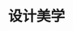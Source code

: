 ---
pageName: examination
title: 设计美学
period: 2017年04月
courseID: "04026"
description: 本试卷分为两部分，满分100分，考试时间150分钟。<br />第一部分为选择题，1页至3页，共3页。应考者必须按试题顺序在“答题卡”上按要求填涂，答在试卷上无效。<br />第二部分为非选择题，4页至4页，共1页。应考者必须按试题顺序在“答题卡”上作答，答在试卷上无效。
sections:
  - title: 选择题（共 20 分）
    topics: 
      - title: 单项选择题 (本大题共 20 小题，每小题 1 分，共 20 分)<br />在每小题列出的四个备选项中只有一个是符合题目要求的，请将其选出并将“答题卡” 的相应代码涂黑。错涂、多涂或未涂均无分。
        quetions: 
          - title: 被赞誉为“自然大臣”的培根在 1620 年出版了
            type: radio
            options:
              - answer: 《新工具》
                isTrue: true
              - answer: 《新图书》
                isTrue: false
              - answer: 《工具》
                isTrue: false
              - answer: 《应用知识》
                isTrue: false
          - title: 莫奈印象主义的经典之作是
            type: radio
            options:
              - answer: 《向日葵》
                isTrue: false
              - answer: 《蒙拉丽莎》
                isTrue: false
              - answer: 《阿尔让特依大桥》
                isTrue: true
              - answer: 《大地》 
                isTrue: false
          - title: 荷兰“风格派”的核心人物是
            type: radio
            options:
              - answer: 柏拉图
                isTrue: false
              - answer: 蒙德里安
                isTrue: true
              - answer: 亚里士多德
                isTrue: false
              - answer: 毕达哥拉斯
                isTrue: false
          - title: 第一个经历过工业革命的国家是
            type: radio
            options:
              - answer: 法国
                isTrue: false
              - answer: 英国
                isTrue: true
              - answer: 美国
                isTrue: false
              - answer: 意大利
                isTrue: false
          - title: 1851 年伦敦万国博览会采用的“水晶宫”设计方案的设计者是
            type: radio
            options:
              - answer: 布洛
                isTrue: false
              - answer: 哈奇生
                isTrue: false
              - answer: 贺拉斯
                isTrue: false
              - answer: 约瑟夫·帕克斯顿
                isTrue: true
          - title: 德国“电动汽车之父”是
            type: radio
            options:
              - answer: 艾尔·利兹斯基
                isTrue: false
              - answer: 弗兰克·皮克
                isTrue: false
              - answer: 拉斯金
                isTrue: false
              - answer: 斐迪南·保时捷
                isTrue: true
          - title: 《红蓝椅子》的设计者是
            type: radio
            options:
              - answer: 布隆博格
                isTrue: false
              - answer: 汉斯立克
                isTrue: false
              - answer: 里特维德
                isTrue: true
              - answer: 克罗齐
                isTrue: false
          - title: 1920 年英国成立了由政府拨款支持的机构“英国工业艺术院”简称
            type: radio
            options:
              - answer: BBIA
                isTrue: false
              - answer: CBIIA
                isTrue: false
              - answer: ABIIA
                isTrue: false
              - answer: BIIA
                isTrue: true
          - title: 1926 年包豪斯的校名里增加了一个副标题即
            type: radio
            options:
              - answer: 设计学院
                isTrue: true
              - answer: 艺术学院
                isTrue: false
              - answer: 设计院
                isTrue: false
              - answer: 美术学院
                isTrue: false
          - title: 于 1930 年 8 月 成为包豪斯第三任校长的是
            type: radio
            options:
              - answer: 米斯·凡·德·罗
                isTrue: true
              - answer: 格罗皮乌斯
                isTrue: false
              - answer: 赖特
                isTrue: false
              - answer: 柏拉图
                isTrue: false
          - title: 卡尔、马姆斯登被公认为
            type: radio
            options:
              - answer: 瑞典古典家具之父
                isTrue: false
              - answer: 英国现代家具之父
                isTrue: false
              - answer: 瑞典现代家具之父
                isTrue: true
              - answer: 美国现代家具之父
                isTrue: false
          - title: 最早提出后现代主义概念的是美国建筑家罗伯特·文丘里，并提出
            type: radio
            options:
              - answer: “少则厌烦”的观念
                isTrue: true
              - answer: “少则多”的观念
                isTrue: false
              - answer: “多则厌烦”的观念
                isTrue: false
              - answer: “多则少”的观念
                isTrue: false
          - title: 人性化设计主要体现在关怀消费者的
            type: radio
            options:
              - answer: 生理层次和心理层次
                isTrue: true
              - answer: 生理层次和道德层次
                isTrue: false
              - answer: 道德层次和心理层次
                isTrue: false
              - answer: 感觉层次和心理层次
                isTrue: false
          - title: 解构注意的始作俑者是法国当代哲学家
            type: radio
            options:
              - answer: 雅克·蒙安斯
                isTrue: false
              - answer: 狄德罗
                isTrue: false
              - answer: 鲍姆加登
                isTrue: false
              - answer: 雅克·德里达
                isTrue: true
          - title: 被报界惊呼为世界上最有意义、最美丽的博物馆是
            type: radio
            options:
              - answer: 向日葵博物馆
                isTrue: false
              - answer: 英国国家博物馆
                isTrue: false
              - answer: 古根海姆博物馆
                isTrue: true
              - answer: 大地艺术博物馆
                isTrue: false
          - title: 中国实学最根本的思想方法是
            type: radio
            options:
              - answer: 实事求是没有变
                isTrue: true
              - answer: 物质需求没有变
                isTrue: false
              - answer: 精神需求没有变
                isTrue: false
              - answer: 天人合一没有变
                isTrue: false
          - title: 拉姆斯与古戈洛特共同设计了一种收音机和唱机的组合装置戏称为
            type: radio
            options:
              - answer: 白雪公主的小屋
                isTrue: false
              - answer: 小公主的棺材
                isTrue: false
              - answer: 白雪公主的棺材
                isTrue: true
              - answer: 盒子式的棺材
                isTrue: false
          - title: 欧洲设计体系的特征是
            type: radio
            options:
              - answer: 形式主义
                isTrue: false
              - answer: 精神主义
                isTrue: false
              - answer: 样式主义
                isTrue: false
              - answer: 功能主义
                isTrue: true
          - title: 埃托·索托萨斯设计了著名的
            type: radio
            options:
              - answer: 照相机
                isTrue: false
              - answer: 收音机
                isTrue: false
              - answer: 红色打字机
                isTrue: true
              - answer: 黑色打字机
                isTrue: false
          - title: 青蛙设计公司的创始人是
            type: radio
            options:
              - answer: 艾斯格林
                isTrue: true
              - answer: 艾斯土格
                isTrue: false
              - answer: 叔本华
                isTrue: false
              - answer: 亚里士多德
                isTrue: false
  - title: 非选择题（共 80 分）
    topics: 
      - title: 名词解释题（本大题共 5 小题，每小题 4 分，共 20 分）
        quetions: 
          - title: 包豪斯
            type: textarea
            answer: 德语是房屋的意思。现代设计的摇篮。1919 年 4 月“包豪斯”在德国成立，它总结承办了自拉斯金、莫里斯到德国产业同盟以来的优秀设计思想，主张实现审美与使用、功能的新统一。
          - title: 蒙德里安
            type: textarea
            answer: 风格派的核心人物，他称自己的风格为“新造型主义”，他认为垂直线和平行线组成的几何形体是艺术形式最基本的要素，没有体积感的原色是最纯粹的色彩，并创作了《红、黄、蓝》系列油画。
          - title: 波普设计风格
            type: textarea
            answer: 20 世纪 60 年代最具时代特征的设计风格。它主张艺术反映生活就应当把那些最常见、最流行、最为人熟知的物品搬进画面中来，并用最通俗、最平淡、最为人熟知的方式加以表现。
          - title: 外来式建筑
            type: textarea
            answer: 即外国列强在中国各租界按照他们的审美观念建造的不同于中国传统式的建筑。这类建筑模仿欧洲文艺复兴风格和具有折中主义风格的西方建筑形式。
          - title: 整体性设计
            type: textarea
            answer: 就是设计并不仅只是对某一件产品进行设计，而是包括生产企业的品牌形象的树立和推广设计、系列产品设计、包装设计、营销策划设计以及相关环境设计等内容。
      - title: 简答题（本大题共 4 小题，每小题 5 分，共 20 分）
        quetions: 
          - title: 简述设计美学的特征。
            type: textarea
            answer: （1）功能性。设计本质上就是设计人类特定的生活方式。（1 分）<br />（2）艺术性。设计活动是一种基于物质功能基础上的艺术创作活动。（1 分）<br />（3）技术性。设计是技术与艺术的结合，现代设计诞生以来，设计师一直努力在设计的艺术与技术之间找一种最佳的平衡。（2 分）<br />（4）商业性。市场经济的商品化原则正在把设计演变成为一种商业性的活动。（1 分）
          - title: 简述包豪斯设计学院的影响。
            type: textarea
            answer: （1）包豪斯奠定了现代设计教育的机构体系模式。（1 分）<br />（2）奠定了现代主义工业产品设计的基本面貌，确定了现代主义设计的基本特征。（2 分）<br />（3）包豪斯使现代主义思想传遍世界并使之修成正果。（1 分）<br />（4）极大丰富了 20 世纪的设计语汇，活跃和繁荣了 20 世纪的设计局面。（1 分）
          - title: 绿色设计通常采用哪些战略来得以实现？
            type: textarea
            answer: （1）设计中使用对环境友好的材料。<br />（2）在产品开发中，在不影响功能实现的基础上，力求使用最少的材料。(1、2 点 2 分)<br />（3）通过更先进技术的支持来实现绿色设计。<br />（4）用富有创意的设计来简化或减少包装。<br />（5）减少产品在使用过程中的能耗和对资源的占用。<br />（6）通过好的设计延伸产品的技术生命周期和美学生命周期。（4、5、6 点 2 分）<br />（7）在设计初始就必须考虑产品的回收处理和再利用。（1 分）
          - title: 青蛙公司建设性的后现代设计观体现在哪些方面？
            type: textarea
            answer: （1）青蛙设计公司的“形式追随激情”设计哲学，直接挑战其前辈所倡导的“形式服从功能”的现代设计原则。（2 分）<br />（2）青蛙的设计原则是跨越技术与美学的界限，以文化、激情和实用性来定义产品。（1 分）<br />（3）青蛙的设计也不在像以往那样常常一设计和创造一种新生活方式来强加于消费者，它更多关注于延续或提升消费者对某种生活方式原有的舒适、美好的感觉。（2 分）
      - title: 案例分析题（本大题共 2 小题，每小题 8 分，共 16 分）
        quetions: 
          - title: 试分析“水晶宫”的设计特性。
            type: textarea
            answer: 由约瑟夫·帕克斯顿设计，（2 分）“水晶宫”这一建筑激发了人们的想象力，它采用金属和玻璃的材质，使用工业化的构造方法，这种方法也一直影响到今天，（3 分）所以说“水晶宫”在人类的建筑史上开创了一个新时代，它采取装配温室的方法，用玻璃和钢铁建成庞大的外壳。（3 分）
          - title: 试分析国家体育场“鸟巢”设计。
            type: textarea
            answer: 由 2001 年普利茨克奖获得者赫尔佐格·德梅隆与中国建筑师李兴刚等合作完成的巨型体育场设计，（3 分）形态如同孕育生命的“巢”，它更像一个摇篮，寄托着人类对未来的希望。（2 分）设计者们对国家体育场没有做任何多余的处理，只是坦率地把结构暴露在外，因而自然形成了建筑的外观，它代表了一种新建筑语言，灰色钢网、红色看台展现的是东方的含蓄美。（3 分）
      - title: 论述题（本大题共 2 小题，每小题 12 分，共 24 分）
        quetions: 
          - title: 试述英国工艺美术运动的意义与局限性及主要特征分别是什么？
            type: textarea
            answer: 意义：1888 年英国一批艺术家与技师组成了“英国工艺美术展览协会”，定期举办国际性展览会，并出版了《艺术工作室》杂志。拉斯金、莫里斯的工艺美术思想广泛传播并影响欧美各国。而其影响最大的领域是家具和室内装饰。（2 分）<br />局限性：由于工业革命初期人们对工业化的意识认识不足，加上当时英国盛行浪漫主义的文化思潮，英国工艺美术的代表人物始终站在工业生产的对立面，进入 20 世纪，英国工艺美术转向形式主义的美术装潢，追求表面效果，结果使英国的设计革命未能顺利发展，反而落后于其他哦工业革命稍迟的国家。（2 分）<br />主要特征：<br />（1）强调手工艺，明确反对机械化生产；<br />（2）在装饰上反对矫揉造作的维多利亚风格和其他各种古典、传统复兴风格；（1、2 点 3 分）<br />（3）提倡哥特风格和其它中世纪风格，讲究简单、朴实无华、良好的功能；<br />（4）主张设计的诚实、诚恳，反对设计上华而不实的趋向；<br />（5）在装饰上还推崇自然主义，东方装饰和东方艺术特点。（3、4、5 点 3 分）
          - title: 试述当代设计的美学观。
            type: textarea
            answer: （1）维护人类精神生态平衡的设计美学观，设计必须把重建人类精神生态平衡作为基本原则，在设计中继承和发扬优秀的传统文化，向消费者传达正确的价值观和健康的人生观。（2 分）<br />（2）绿色为最低要求设计美学观，绿色设计的目标是把产品设计成为整个自然生态链中不可分割的一环，整合到整个生态环境的物质和能力的合理循环中，希望通过绿色设计建立并保持一个健康和谐的地球生态环境，保障人类社会健康、可持续地向前发张。（3 分）<br />（3）有机系统设计美学观，整个世界，任何事物，或大或小，或物质或精神，无不以系统的方式存在，是一个有机的统一体。（2 分）<br />（4）模糊性设计美学观，进入非物质社会以后，传统思维中静态的两极对立正在消失，对立双方的诸因素之间不断地互联、互动，使工业设计中技术艺术、功能与形式、设计者、产品与消费者之间的关系和身份模糊化。（3 分）
---